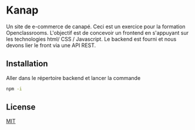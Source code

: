 # Kanap

Un site de e-commerce de canapé. Ceci est un exercice pour la formation Openclassrooms. L'objectif est de concevoir un frontend en s'appuyant sur les technologies html/ CSS / Javascript. Le backend est fourni et nous devons lier le front via une API REST.

## Installation

Aller dans le répertoire backend et lancer la commande  

```bash
npm -i
```



## License
[MIT](https://choosealicense.com/licenses/mit/)